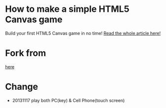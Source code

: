# How to make a simple HTML5 Canvas game

Build your first HTML5 Canvas game in no time! [Read the whole article here!](http://www.lostdecadegames.com/how-to-make-a-simple-html5-canvas-game/)

# Fork from 

[here](https://github.com/lostdecade/simple_canvas_game)

# Change
 * 20131117 play both PC(key) & Cell Phone(touch screen)
